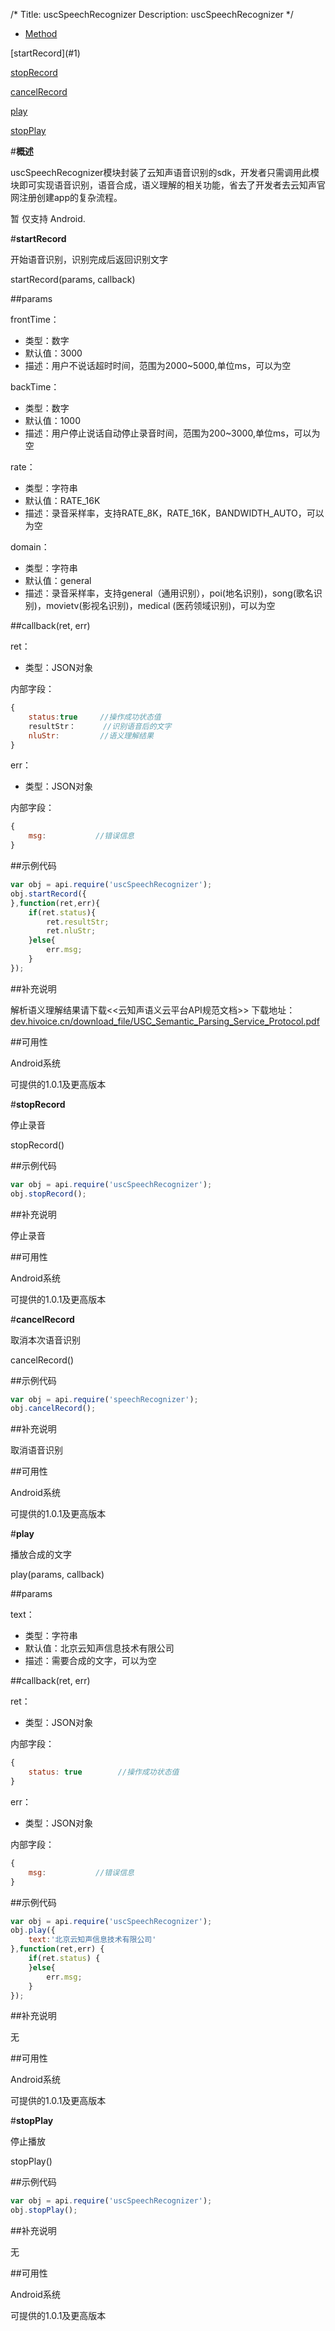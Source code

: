 /*
Title: uscSpeechRecognizer
Description: uscSpeechRecognizer
*/

<ul id="tab" class="clearfix">
	<li class="active"><a href="#method-content">Method</a></li>
</ul>
<div id="method-content">

<div class="outline">
[startRecord](#1)

[stopRecord](#2)

[cancelRecord](#3)

[play](#4)

[stopPlay](#5)
</div>

#**概述**

uscSpeechRecognizer模块封装了云知声语音识别的sdk，开发者只需调用此模块即可实现语音识别，语音合成，语义理解的相关功能，省去了开发者去云知声官网注册创建app的复杂流程。

暂 仅支持 Android. 

#**startRecord**<div id="1"></div>

开始语音识别，识别完成后返回识别文字

startRecord(params, callback)

##params

frontTime：

- 类型：数字
- 默认值：3000
- 描述：用户不说话超时时间，范围为2000~5000,单位ms，可以为空

backTime：

- 类型：数字
- 默认值：1000
- 描述：用户停止说话自动停止录音时间，范围为200~3000,单位ms，可以为空

rate：

- 类型：字符串
- 默认值：RATE_16K
- 描述：录音采样率，支持RATE_8K，RATE_16K，BANDWIDTH_AUTO，可以为空

domain：

- 类型：字符串
- 默认值：general
- 描述：录音采样率，支持general（通用识别），poi(地名识别)，song(歌名识别)，movietv(影视名识别)，medical (医药领域识别)，可以为空

##callback(ret, err)

ret：

- 类型：JSON对象

内部字段：

```js
{
	status:true		//操作成功状态值
	resultStr：		//识别语音后的文字
    nluStr:         //语义理解结果
}
```

err：

- 类型：JSON对象

内部字段：

```js
{
	msg:           //错误信息
}
```

##示例代码

```js
var obj = api.require('uscSpeechRecognizer');
obj.startRecord({
},function(ret,err){
    if(ret.status){
        ret.resultStr;
        ret.nluStr;
    }else{
        err.msg;
    }
});

```

##补充说明

解析语义理解结果请下载<<云知声语义云平台API规范文档>>
下载地址：[dev.hivoice.cn/download_file/USC_Semantic_Parsing_Service_Protocol.pdf](http://dev.hivoice.cn/download_file/USC_Semantic_Parsing_Service_Protocol.pdf)


##可用性

Android系统

可提供的1.0.1及更高版本


#**stopRecord**<div id="2"></div>

停止录音

stopRecord()

##示例代码

```js
var obj = api.require('uscSpeechRecognizer');
obj.stopRecord();
```

##补充说明

停止录音

##可用性

Android系统

可提供的1.0.1及更高版本


#**cancelRecord**<div id="3"></div>

取消本次语音识别

cancelRecord()

##示例代码

```js
var obj = api.require('speechRecognizer');
obj.cancelRecord();
```

##补充说明

取消语音识别

##可用性

Android系统

可提供的1.0.1及更高版本


#**play**<div id="4"></div>

播放合成的文字

play(params, callback)

##params

text：

- 类型：字符串
- 默认值：北京云知声信息技术有限公司
- 描述：需要合成的文字，可以为空

##callback(ret, err)

ret：

- 类型：JSON对象

内部字段：

```js
{
    status: true		//操作成功状态值
}
```

err：

- 类型：JSON对象

内部字段：

```js
{
    msg:           //错误信息
}
```
##示例代码

```js
var obj = api.require('uscSpeechRecognizer');
obj.play({
    text:'北京云知声信息技术有限公司'
},function(ret,err) {
    if(ret.status) {
    }else{
        err.msg;
    }
});
```


##补充说明

无

##可用性

Android系统

可提供的1.0.1及更高版本


#**stopPlay**<div id="5"></div>

停止播放

stopPlay()

##示例代码

```js
var obj = api.require('uscSpeechRecognizer');
obj.stopPlay();
```

##补充说明

无

##可用性

Android系统

可提供的1.0.1及更高版本

